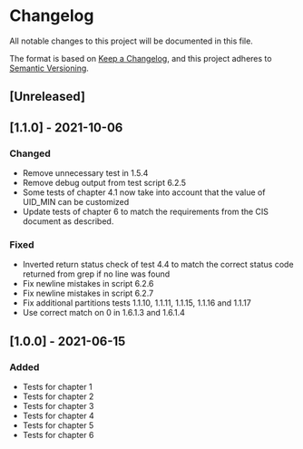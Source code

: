 # Changelog
All notable changes to this project will be documented in this file.

The format is based on [Keep a Changelog](https://keepachangelog.com/en/1.0.0/),
and this project adheres to [Semantic Versioning](https://semver.org/spec/v2.0.0.html).

## [Unreleased]

## [1.1.0] - 2021-10-06
### Changed
- Remove unnecessary test in 1.5.4
- Remove debug output from test script 6.2.5
- Some tests of chapter 4.1 now take into account that the value of UID_MIN can be customized
- Update tests of chapter 6 to match the requirements from the CIS document as described.

### Fixed
- Inverted return status check of test 4.4 to match the correct status code returned from grep if no line was found
- Fix newline mistakes in script 6.2.6
- Fix newline mistakes in script 6.2.7
- Fix additional partitions tests 1.1.10, 1.1.11, 1.1.15, 1.1.16 and 1.1.17
- Use correct match on 0 in 1.6.1.3 and 1.6.1.4

## [1.0.0] - 2021-06-15
### Added
- Tests for chapter 1
- Tests for chapter 2
- Tests for chapter 3
- Tests for chapter 4
- Tests for chapter 5
- Tests for chapter 6
